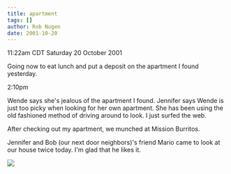 ```yaml
---
title: apartment
tags: []
author: Rob Nugen
date: 2001-10-20
---
```


<title></title>
<p class=date>11:22am CDT Saturday 20 October 2001</p>

<p>Going now to eat lunch and put a deposit on the apartment I found
yesterday.</p>

<p class=date>2:10pm</p>

<p>Wende says she's jealous of the apartment I found.  Jennifer says
Wende is just too picky when looking for her own apartment.  She has
been using the old fashioned method of driving around to look.  I just
surfed the web.</p>

<p>After checking out my apartment, we munched at Mission
Burritos.</p>

<p>Jennifer and Bob (our next door neighbors)'s friend Mario came to
look at our house twice today.  I'm glad that he likes it.</p>

<p><img src='/images/rob/wL-ROB.gif'/></p>

